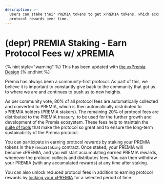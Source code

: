```yaml
---
description: >-
  Users can stake their PREMIA tokens to get xPREMIA tokens, which accrue PREMIA
  protocol rewards over time.
---
```


# (depr) PREMIA Staking - Earn Protocol Fees w/ xPREMIA

{% hint style="warning" %}
This has been updated with [the vxPremia Design](../../metaeconomy/vxpremia-core/)
{% endhint %}

Premia has always been a community-first protocol. As part of this, we believe it is important to constantly give back to the community that got us to where we are and continues to push us to new heights.

As per community vote, 80% of all protocol fees are automatically collected and converted to PREMIA, which is then automatically distributed to xPREMIA holders (PREMIA stakers). The remaining 20% of protocol fees are distributed to the PREMIA treasury, to be used for the further growth and development of the Premia ecosystem. These fees help to maintain the [suite of tools](../../metaeconomy/operator-and-facilitator-role/operational-expenditure-and-maintenance-costs.md) that make the protocol so great and to ensure the long-term sustainability of the Premia protocol.

You can participate in earning protocol rewards by staking your PREMIA tokens in the `PremiaStaking` contract. Once staked, your PREMIA will become xPREMIA, and you will start accumulating earned PREMIA rewards, whenever the protocol collects and distributes fees. You can then withdraw your PREMIA (with any accumulated rewards) at any time after staking.

You can also unlock reduced protocol fees in addition to earning protocol rewards by [locking your xPREMIA](depr-xpremia-locking-lock-for-reduced-costs.md) for a selected period of time.

